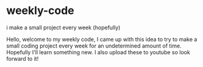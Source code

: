 # weekly-code
i make a small project every week (hopefully)

Hello, welcome to my weekly code, I came up with this idea to try to make
a small coding project every week for an undetermined amount of time. 
Hopefully I'll learn something new. I also upload these to youtube so look forward to it!
